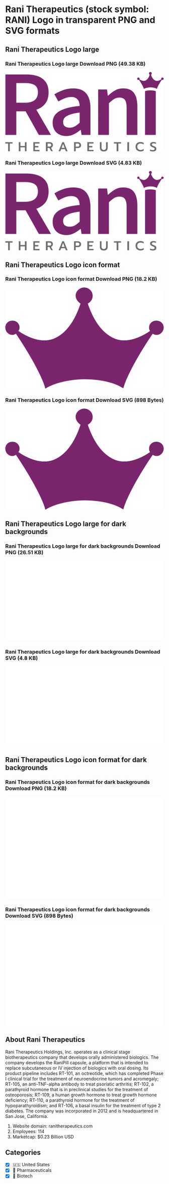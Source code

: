 # Rani Therapeutics (stock symbol: RANI) Logo in transparent PNG and SVG formats

## Rani Therapeutics Logo large

### Rani Therapeutics Logo large Download PNG (49.38 KB)

![Rani Therapeutics Logo large Download PNG (49.38 KB)](/img/orig/RANI_BIG-201d54d9.png)

### Rani Therapeutics Logo large Download SVG (4.83 KB)

![Rani Therapeutics Logo large Download SVG (4.83 KB)](/img/orig/RANI_BIG-682d5908.svg)

## Rani Therapeutics Logo icon format

### Rani Therapeutics Logo icon format Download PNG (18.2 KB)

![Rani Therapeutics Logo icon format Download PNG (18.2 KB)](/img/orig/RANI-934c749a.png)

### Rani Therapeutics Logo icon format Download SVG (898 Bytes)

![Rani Therapeutics Logo icon format Download SVG (898 Bytes)](/img/orig/RANI-959076f1.svg)

## Rani Therapeutics Logo large for dark backgrounds

### Rani Therapeutics Logo large for dark backgrounds Download PNG (26.51 KB)

![Rani Therapeutics Logo large for dark backgrounds Download PNG (26.51 KB)](/img/orig/RANI_BIG.D-76c5c71f.png)

### Rani Therapeutics Logo large for dark backgrounds Download SVG (4.8 KB)

![Rani Therapeutics Logo large for dark backgrounds Download SVG (4.8 KB)](/img/orig/RANI_BIG.D-f6fea0a7.svg)

## Rani Therapeutics Logo icon format for dark backgrounds

### Rani Therapeutics Logo icon format for dark backgrounds Download PNG (18.2 KB)

![Rani Therapeutics Logo icon format for dark backgrounds Download PNG (18.2 KB)](/img/orig/RANI.D-f7beaf2e.png)

### Rani Therapeutics Logo icon format for dark backgrounds Download SVG (898 Bytes)

![Rani Therapeutics Logo icon format for dark backgrounds Download SVG (898 Bytes)](/img/orig/RANI.D-92f15cfb.svg)

## About Rani Therapeutics

Rani Therapeutics Holdings, Inc. operates as a clinical stage biotherapeutics company that develops orally administered biologics. The company develops the RaniPill capsule, a platform that is intended to replace subcutaneous or IV injection of biologics with oral dosing. Its product pipeline includes RT-101, an octreotide, which has completed Phase I clinical trial for the treatment of neuroendocrine tumors and acromegaly; RT-105, an anti-TNF-alpha antibody to treat psoriatic arthritis; RT-102, a parathyroid hormone that is in preclinical studies for the treatment of osteoporosis; RT-109, a human growth hormone to treat growth hormone deficiency; RT-110, a parathyroid hormone for the treatment of hypoparathyroidism; and RT-106, a basal insulin for the treatment of type 2 diabetes. The company was incorporated in 2012 and is headquartered in San Jose, California.

1. Website domain: ranitherapeutics.com
2. Employees: 114
3. Marketcap: $0.23 Billion USD


## Categories
- [x] 🇺🇸 United States
- [x] 💊 Pharmaceuticals
- [x] 🧬 Biotech
